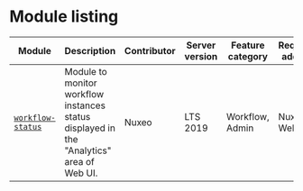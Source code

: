 # Module listing

Module | Description | Contributor | Server version | Feature category | Required addons
--- | --- | --- | --- | --- | ---
[`workflow-status`](https://github.com/nuxeo/nuxeo-studio-custom-elements/blob/master/modules/nuxeo/workflow-status/README.md) | Module to monitor workflow instances status displayed in the "Analytics" area of Web UI. | Nuxeo  | LTS 2019 | Workflow, Admin  | Nuxeo Web UI
